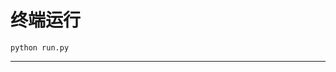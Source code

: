 # 终端运行

```shell
python run.py
```
*******************************************************************************************************************************************************************************************************************************************************************************************************